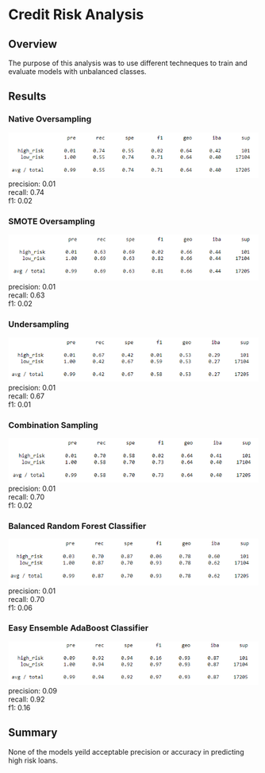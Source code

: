 # Credit Risk Analysis
## Overview
The purpose of this analysis was to use different techneques to train and evaluate models with unbalanced classes.

## Results
### Native Oversampling
![ros_classification_report](./images/ros.png)
precision: 0.01  
recall: 0.74  
f1: 0.02  

### SMOTE Oversampling
![smote_classification_report](./images/smote.png)
precision: 0.01  
recall: 0.63  
f1: 0.02  

### Undersampling
![cc_classification_report](./images/cc.png)
precision: 0.01  
recall: 0.67  
f1: 0.01  

### Combination Sampling
![smoteenn_classification_report](./images/smoteenn.png)
precision: 0.01  
recall: 0.70  
f1: 0.02  

### Balanced Random Forest Classifier
![brfc_classification_report](./images/brfc.png)
precision: 0.01  
recall: 0.70  
f1: 0.06  

### Easy Ensemble AdaBoost Classifier
![eec_classification_report](./images/eec.png)
precision: 0.09  
recall: 0.92  
f1: 0.16  

## Summary
None of the models yeild acceptable precision or accuracy in predicting high risk loans.